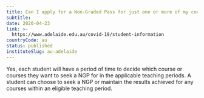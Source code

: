 ```yaml
---
title: Can I apply for a Non-Graded Pass for just one or more of my courses?
subtitle: 
date: 2020-04-23
link: >-
  https://www.adelaide.edu.au/covid-19/student-information
countryCode: au
status: published
instituteSlug: au-adelaide
---
```

Yes, each student will have a period of time to decide which course or courses they want to seek a NGP for in the applicable teaching periods. A student can choose to seek a NGP or maintain the results achieved for any courses within an eligible teaching period.
